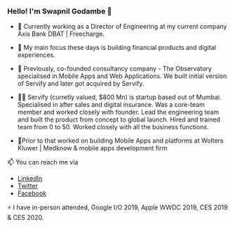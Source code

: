 ### Hello! I'm Swapnil Godambe 👋

- 🔭 Currently working as a Director of Engineering at my current company Axis Bank DBAT | Freecharge. 

- 🎯 My main focus these days is building financial products and digital experiences. 

- 💼 Previously, co-founded consultancy company - The Observatory specialised in Mobile Apps and Web Applications. We built initial version of Servify and later got acquired by Servify.

- 👨‍💼 Servify (curretly valued, $800 Mn) is startup based out of Mumbai. Specialised in after sales and digital insurance. Was a core-team member and worked closely with founder. Lead the engineering team and built the product from concept to global launch. Hired and trained team from 0 to 50. Worked closely with all the business functions.

- 📱Prior to that worked on building Mobile Apps and platforms at Wolters Kluwer | Medknow & mobile apps development firm

📫 You can reach me via
- [LinkedIn](https://www.linkedin.com/in/swapnull)
- [Twitter](https://twitter.com/swapnull_in) 
- [Facebook](https://www.facebook.com/swapnil.go20)

⚡ I have in-person attended, Google I/O 2019, Apple WWDC 2019, CES 2019 & CES 2020.

<!--
**swapnull-in/swapnull-in** is a ✨ _special_ ✨ repository because its `README.md` (this file) appears on your GitHub profile.

Here are some ideas to get you started:

- 🔭 I’m currently working on ...
- 🌱 I’m currently learning ...
- 👯 I’m looking to collaborate on ...
- 🤔 I’m looking for help with ...
- 💬 Ask me about ...
- 📫 How to reach me: ...
- 😄 Pronouns: ...
- ⚡ Fun fact: ...
-->

